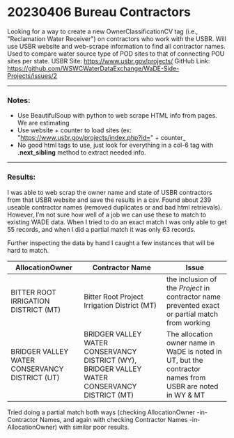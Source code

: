 # 20230406 Bureau Contractors

Looking for a way to create a new OwnerClassificationCV tag (i.e., "Reclamation Water Receiver") on contractors who work with the USBR.  Will use USBR website and web-scrape information to find all contractor names. Used to compare water source type of POD sites to that of connecting POU sites per state.
USBR Site: https://www.usbr.gov/projects/
GitHub Link: https://github.com/WSWCWaterDataExchange/WaDE-Side-Projects/issues/2


***
### Notes:
- Use BeautifulSoup with python to web scrape HTML info from pages.  We are estimating 
- Use website + counter to load sites (ex: "https://www.usbr.gov/projects/index.php?id=" + counter_
- No good html tags to use, just look for everything in a col-6 tag with **.next_sibling** method to extract needed info.


***
### Results: 
I was able to web scrap the owner name and state of USBR contractors from that USBR website and save the results in a csv.  Found about 239 useable contractor names (removed duplicates or and bad html retrievals). However, I’m not sure how well of a job we can use these to match to existing WADE data.  When I tried to do an exact match I was only able to get 55 records, and when I did a partial match it was only 63 records.

Further inspecting the data by hand I caught a few instances that will be hard to match.

AllocationOwner | Contractor Name | Issue
---- | ---- | ---- 
BITTER ROOT IRRIGATION DISTRICT (MT) | Bitter Root Project Irrigation District (MT) | the inclusion of the *Project* in contractor name prevented exact or partial match from working
BRIDGER VALLEY WATER CONSERVANCY DISTRICT (UT) | BRIDGER VALLEY WATER CONSERVANCY DISTRICT (WY), BRIDGER VALLEY WATER CONSERVANCY DISTRICT (MT) | The allocation owner name in WaDE is noted in UT, but the contractor names from USBR are noted in WY & MT

Tried doing a partial match both ways (checking AllocationOwner -in- Contractor Names, and again with checking Contractor Names -in- AllocationOwner) with similar poor results.
